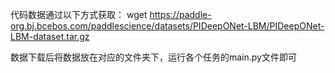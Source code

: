 代码数据通过以下方式获取：
wget https://paddle-org.bj.bcebos.com/paddlescience/datasets/PIDeepONet-LBM/PIDeepONet-LBM-dataset.tar.gz

数据下载后将数据放在对应的文件夹下，运行各个任务的main.py文件即可
